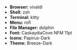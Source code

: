 - **Browser:** vivaldi
- **Shell:** zsh
- **Terminal:** kitty
- **Menu:** rofi
- **File Manager:** dolphin
- **Font:** CaskaydiaCove NFM 11pt
- **Icons:** Papirus-Dark
- **Theme:** Breeze-Dark 
